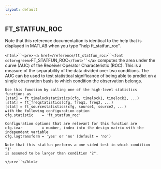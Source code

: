 ```yaml
---
layout: default
---
```


##  FT_STATFUN_ROC

Note that this reference documentation is identical to the help that is displayed in MATLAB when you type "help ft_statfun_roc".

`<html>``<pre>`
    `<a href=/reference/ft_statfun_roc>``<font color=green>`FT_STATFUN_ROC`</font>``</a>` computes the area under the curve (AUC) of the Receiver Operator
    Characteristic (ROC). This is a measure of the separability of the data divided
    over two conditions. The AUC can be used to test statistical significance of being
    able to predict on a single observation basis to which condition the observation
    belongs.
    
    Use this function by calling one of the high-level statistics functions as
    [stat] = ft_timelockstatistics(cfg, timelock1, timelock2, ...)
    [stat] = ft_freqstatistics(cfg, freq1, freq2, ...)
    [stat] = ft_sourcestatistics(cfg, source1, source2, ...)
    with the following configuration option
    cfg.statistic    = 'ft_statfun_roc'
 
    Configuration options that are relevant for this function are
    cfg.ivar         = number, index into the design matrix with the independent variable
    cfg.logtransform = 'yes' or 'no' (default = 'no')
    
    Note that this statfun performs a one sided test in which condition "1"
    is assumed to be larger than condition "2".
`</pre>``</html>`

